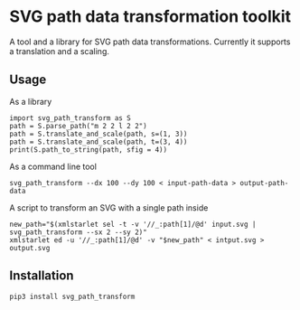 SVG path data transformation toolkit
====================================

A tool and a library for SVG path data transformations.
Currently it supports a translation and a scaling.

Usage
-----

As a library

    import svg_path_transform as S
    path = S.parse_path("m 2 2 l 2 2")
    path = S.translate_and_scale(path, s=(1, 3))
    path = S.translate_and_scale(path, t=(3, 4))
    print(S.path_to_string(path, sfig = 4))

As a command line tool

    svg_path_transform --dx 100 --dy 100 < input-path-data > output-path-data

A script to transform an SVG with a single path inside

    new_path="$(xmlstarlet sel -t -v '//_:path[1]/@d' input.svg | svg_path_transform --sx 2 --sy 2)"
    xmlstarlet ed -u '//_:path[1]/@d' -v "$new_path" < intput.svg > output.svg

Installation
------------

    pip3 install svg_path_transform
